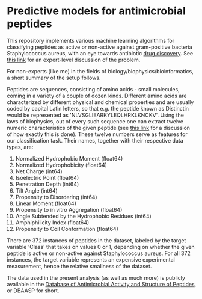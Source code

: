 # Predictive models for antimicrobial peptides 

This repository implements various machine learning algorithms for classifying peptides as active or non-active against gram-positive bacteria Staphylococcus aureus, with an eye towards antibiotic [drug discovery](https://en.wikipedia.org/wiki/Drug_discovery). See [this link](https://sciforum.net/paper/view/conference/6359)
for an expert-level discussion of the problem. 

For non-experts (like me) in the fields of biology/biophysics/bioinformatics, a short summary of the setup follows. 

Peptides are sequences, consisting of amino acids - small molecules, coming in a variety of a couple of dozen kinds. Different amino acids are characterized by different physical and chemical properties and are usually coded by capital Latin letters, so that e.g. the peptide known as Distinctin would be represented as 'NLVSGLIEARKYLEQLHRKLKNCKV'. Using the laws of biophysics, out of every such sequence one can extract twelve numeric characteristics of the given peptide (see [this link](https://pubs.acs.org/doi/abs/10.1021/ci4007003) for a discussion of how exactly this is done). These twelve numbers serve as features for our classification task. Their names, together with their respective data types, are:

1. Normalized Hydrophobic Moment (float64)
1. Normalized Hydrophobicity (float64)                     
1. Net Charge (int64)                                      
1. Isoelectric Point (float64)                              
1. Penetration Depth (int64)                               
1. Tilt Angle (int64)                                         
1. Propensity to Disordering (int64)                         
1. Linear Moment (float64)                                    
1. Propensity to in vitro Aggregation (float64)               
1. Angle Subtended by the Hydrophobic Residues (int64)       
1. Amphiphilicity Index (float64)                            
1. Propensity to Coil Conformation (float64)   

There are 372 instances of peptides in the dataset, labeled by the target variable 'Class' that takes on values 0 or 1, depending on whether the given peptide is active or non-active against Staphylococcus aureus. For all 372 instances, the target variable represents an expensive experimental measurement, hence the relative smallness of the dataset. 

The data used in the present analysis (as well as much more) is publicly available in the [Database of Antimicrobial Activity and Structure of Peptides](https://dbaasp.org/), or DBAASP for short.
